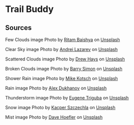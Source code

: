 # Trail Buddy

## Sources

Few Clouds image
Photo by <a href="https://unsplash.com/@ritambaishya?utm_source=unsplash&utm_medium=referral&utm_content=creditCopyText">Ritam Baishya</a> on <a href="https://unsplash.com/s/photos/clear-sky?utm_source=unsplash&utm_medium=referral&utm_content=creditCopyText">Unsplash</a>
  
Clear Sky image
Photo by <a href="https://unsplash.com/@andreilazarev?utm_source=unsplash&utm_medium=referral&utm_content=creditCopyText">Andrei Lazarev</a> on <a href="https://unsplash.com/s/photos/clear-sky?utm_source=unsplash&utm_medium=referral&utm_content=creditCopyText">Unsplash</a>

Scattered Clouds image
Photo by <a href="https://unsplash.com/@drew_hays?utm_source=unsplash&utm_medium=referral&utm_content=creditCopyText">Drew Hays</a> on <a href="https://unsplash.com/s/photos/slightly-cloudy?utm_source=unsplash&utm_medium=referral&utm_content=creditCopyText">Unsplash</a>
  

Broken Clouds image
Photo by <a href="https://unsplash.com/@bsimon?utm_source=unsplash&utm_medium=referral&utm_content=creditCopyText">Barry Simon</a> on <a href="https://unsplash.com/s/photos/overcast?utm_source=unsplash&utm_medium=referral&utm_content=creditCopyText">Unsplash</a>

Shower Rain image
Photo by <a href="https://unsplash.com/@mike?utm_source=unsplash&utm_medium=referral&utm_content=creditCopyText">Mike Kotsch</a> on <a href="https://unsplash.com/s/photos/rain?utm_source=unsplash&utm_medium=referral&utm_content=creditCopyText">Unsplash</a>

Rain image
Photo by <a href="https://unsplash.com/@argtone?utm_source=unsplash&utm_medium=referral&utm_content=creditCopyText">Alex Dukhanov</a> on <a href="https://unsplash.com/s/photos/rain?utm_source=unsplash&utm_medium=referral&utm_content=creditCopyText">Unsplash</a>
  
Thunderstorm image
Photo by <a href="https://unsplash.com/@eugenetriguba?utm_source=unsplash&utm_medium=referral&utm_content=creditCopyText">Eugene Triguba</a> on <a href="https://unsplash.com/s/photos/light-rain?utm_source=unsplash&utm_medium=referral&utm_content=creditCopyText">Unsplash</a>

Snow image
Photo by <a href="https://unsplash.com/@wyroq?utm_source=unsplash&utm_medium=referral&utm_content=creditCopyText">Kacper Szczechla</a> on <a href="https://unsplash.com/s/photos/snow?utm_source=unsplash&utm_medium=referral&utm_content=creditCopyText">Unsplash</a>

Mist image
Photo by <a href="https://unsplash.com/@davehoefler?utm_source=unsplash&utm_medium=referral&utm_content=creditCopyText">Dave Hoefler</a> on <a href="https://unsplash.com/s/photos/mist?utm_source=unsplash&utm_medium=referral&utm_content=creditCopyText">Unsplash</a>
  